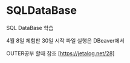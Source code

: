 # SQLDataBase
SQL DataBase 학습

4월 8일 체험판 30일 시작 
파일 실행은 DBeaver에서

OUTER공부 할때 참조
[https://jetalog.net/28]
